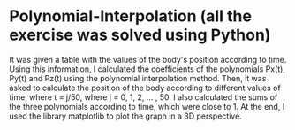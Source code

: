 # Polynomial-Interpolation (all the exercise was solved using Python)


It was given a table with the values of the body's position according to time. Using this information, I calculated the coefficients of the polynomials Px(t), Py(t) and Pz(t) 
using the polynomial interpolation method. 
Then, it was asked to calculate the position of the body according to different values of time, where t = j/50, where j = 0, 1, 2, ... , 50.
I also calculated the sums of the three polynomials according to time, which were close to 1.
At the end, I used the library matplotlib to plot the graph in a 3D perspective.
